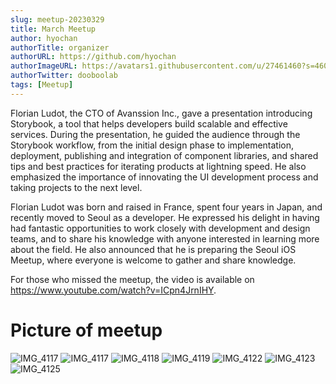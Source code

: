 ```yaml
---
slug: meetup-20230329
title: March Meetup
author: hyochan
authorTitle: organizer
authorURL: https://github.com/hyochan
authorImageURL: https://avatars1.githubusercontent.com/u/27461460?s=460&u=b5860875e26d33fd70fd210f4ea74f81cdf9d99b&v=4
authorTwitter: dooboolab
tags: [Meetup]
---
```


Florian Ludot, the CTO of Avanssion Inc., gave a presentation introducing Storybook, a tool that helps developers build scalable and effective services. During the presentation, he guided the audience through the Storybook workflow, from the initial design phase to implementation, deployment, publishing and integration of component libraries, and shared tips and best practices for iterating products at lightning speed. He also emphasized the importance of innovating the UI development process and taking projects to the next level.

Florian Ludot was born and raised in France, spent four years in Japan, and recently moved to Seoul as a developer. He expressed his delight in having had fantastic opportunities to work closely with development and design teams, and to share his knowledge with anyone interested in learning more about the field. He also announced that he is preparing the Seoul iOS Meetup, where everyone is welcome to gather and share knowledge.

For those who missed the meetup, the video is available on https://www.youtube.com/watch?v=ICpn4JrnIHY.

# Picture of meetup

![IMG_4117](https://user-images.githubusercontent.com/27461460/229788078-8a44dd2b-bdd5-4739-af7c-8194602527e2.jpg)
![IMG_4117](https://user-images.githubusercontent.com/27461460/229788063-c46111d6-71b2-4a73-9835-2aba7f865758.jpg)
![IMG_4118](https://user-images.githubusercontent.com/27461460/229788086-741c93e8-fa57-4be5-9e66-7c593c4a62a6.jpg)
![IMG_4119](https://user-images.githubusercontent.com/27461460/229788088-f37b3e28-1819-47fd-b854-bf6b6f684f2c.jpg)
![IMG_4122](https://user-images.githubusercontent.com/27461460/229788102-dbf73636-ac92-4599-9110-9214803adbce.jpg)
![IMG_4123](https://user-images.githubusercontent.com/27461460/229788106-eb05e05c-e168-43f9-be9f-eb7a4093f028.jpg)
![IMG_4125](https://user-images.githubusercontent.com/27461460/229788112-43af8d70-2efd-40fe-bf7d-26531c7724e1.jpg)

